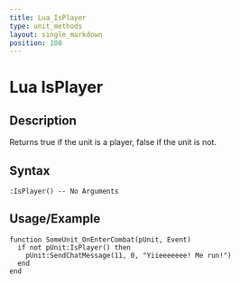 ```yaml
---
title: Lua_IsPlayer
type: unit_methods
layout: single_markdown
position: 108
---
```


# Lua IsPlayer

## Description

Returns true if the unit is a player, false if the unit is not.

## Syntax

```
:IsPlayer() -- No Arguments
```

## Usage/Example

```
function SomeUnit_OnEnterCombat(pUnit, Event) 
  if not pUnit:IsPlayer() then 
    pUnit:SendChatMessage(11, 0, "Yiieeeeeee! Me run!") 
  end 
end
```
